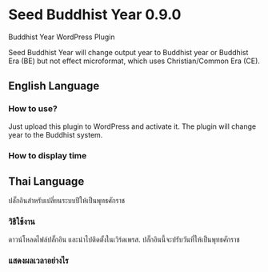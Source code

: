 # Seed Buddhist Year 0.9.0
Buddhist Year WordPress Plugin

Seed Buddhist Year will change output year to Buddhist year or Buddhist Era (BE) but not effect microformat, which uses Christian/Common Era (CE).

## English Language

### How to use?
Just upload this plugin to WordPress and activate it. The plugin will change year to the Buddhist system.

### How to display time

<?php echo seed_buddhist_year ( $format , $timestamp ) ?>

## Thai Language
ปลั๊กอินสำหรับเปลี่ยนระบบปีให้เป็นพุทธศักราช

### วิธีใช้งาน
ดาวน์โหลดไฟล์ปลั๊กอิน และนำไปติดตั้งในเวิร์ดเพรส. ปลั๊กอินนี้จะปรับวันที่ให้เป็นพุทธศักราช

### แสดงผลเวลาอย่างไร

<?php echo seed_buddhist_year ( $format , $timestamp ) ?>
